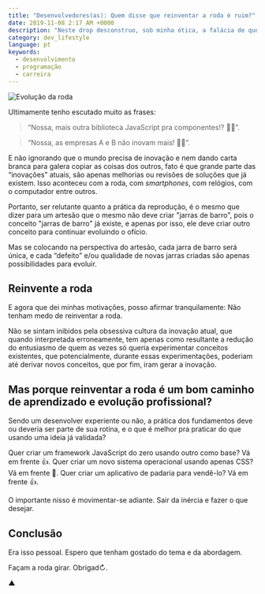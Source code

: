 ```yaml
---
title: "Desenvolvedores(as): Quem disse que reinventar a roda é ruim?"
date: 2019-11-08 2:17 AM +0000
description: "Neste drop desconstruo, sob minha ótica, a falácia de que 'reinventar a roda' é um caminho errado para que exista aprendizado e inovação."
category: dev_lifestyle
language: pt
keywords:
  - desenvolvimento
  - programação
  - carreira
---
```


![Evolução da roda](https://user-images.githubusercontent.com/1680157/66797447-29ed9880-eee1-11e9-8404-ef77312f28ec.jpg)

Ultimamente tenho escutado muito as frases:

> “Nossa, mais outra biblioteca JavaScript pra componentes!? 🤦‍♂️”.

> “Nossa, as empresas A e B não inovam mais! 🤦‍♂️”.

E não ignorando que o mundo precisa de inovação e nem dando carta branca para galera copiar as coisas dos outros, fato é que grande parte das “inovações” atuais, são apenas melhorias ou revisões de soluções que já existem. Isso aconteceu com a roda, com _smartphones_, com relógios, com o computador entre outros.

Portanto, ser relutante quanto a prática da reprodução, é o mesmo que dizer para um artesão que o mesmo não deve criar "jarras de barro", pois o conceito "jarras de barro" já existe, e apenas por isso, ele deve criar outro conceito para continuar evoluindo o ofício.

Mas se colocando na perspectiva do artesão, cada jarra de barro será única, e cada “defeito” e/ou qualidade de novas jarras criadas são apenas possibilidades para evoluir.

## Reinvente a roda

E agora que dei minhas motivações, posso afirmar tranquilamente: Não tenham medo de reinventar a roda.

Não se sintam inibidos pela obsessiva cultura da inovação atual, que quando interpretada erroneamente, tem apenas como resultante a redução do entusiasmo de quem as vezes só queria experimentar conceitos existentes, que potencialmente, durante essas experimentações, poderiam até derivar novos conceitos, que por fim, iram gerar a inovação.

## Mas porque reinventar a roda é um bom caminho de aprendizado e evolução profissional?

Sendo um desenvolver experiente ou não, a prática dos fundamentos deve ou deveria ser parte de sua rotina, e o que é melhor pra praticar do que usando uma ideia já validada?

Quer criar um framework JavaScript do zero usando outro como base? Vá em frente 👍. Quer criar um novo sistema operacional usando apenas CSS? Vá em frente 🤯. Quer criar um aplicativo de padaria para vendê-lo? Vá em frente 👍.

O importante nisso é movimentar-se adiante. Sair da inércia e fazer o que desejar.

## Conclusão

Era isso pessoal. Espero que tenham gostado do tema e da abordagem.

Façam a roda girar. Obrigad↻.

▲
